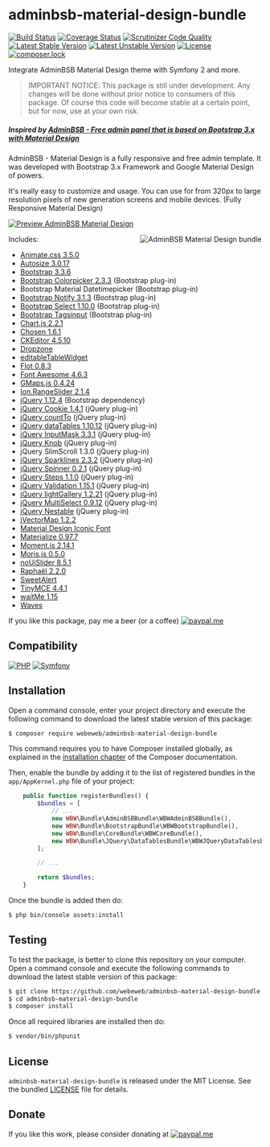 adminbsb-material-design-bundle
===============================

[![Build Status](https://img.shields.io/travis/webeweb/adminbsb-material-design-bundle/master.svg?style=flat-square)](https://travis-ci.com/webeweb/adminbsb-material-design-bundle)
[![Coverage Status](https://img.shields.io/coveralls/webeweb/adminbsb-material-design-bundle/master.svg?style=flat-square)](https://coveralls.io/github/webeweb/adminbsb-material-design-bundle?branch=master)
[![Scrutinizer Code Quality](https://img.shields.io/scrutinizer/quality/g/webeweb/adminbsb-material-design-bundle/master.svg?style=flat-square)](https://scrutinizer-ci.com/g/webeweb/adminbsb-material-design-bundle/?branch=master)
[![Latest Stable Version](https://img.shields.io/packagist/v/webeweb/adminbsb-material-design-bundle.svg?style=flat-square)](https://packagist.org/packages/webeweb/adminbsb-material-design-bundle)
[![Latest Unstable Version](https://img.shields.io/packagist/vpre/webeweb/adminbsb-material-design-bundle.svg?style=flat-square)](https://packagist.org/packages/webeweb/adminbsb-material-design-bundle)
[![License](https://img.shields.io/packagist/l/webeweb/adminbsb-material-design-bundle.svg?style=flat-square)](https://packagist.org/packages/webeweb/adminbsb-material-design-bundle)
[![composer.lock](https://img.shields.io/badge/.lock-uncommited-important.svg?style=flat-square)](https://packagist.org/packages/webeweb/adminbsb-material-design-bundle)

Integrate AdminBSB Material Design theme with Symfony 2 and more.

> IMPORTANT NOTICE: This package is still under development. Any changes will be
> done without prior notice to consumers of this package. Of course this code
> will become stable at a certain point, but for now, use at your own risk.

##### Inspired by [AdminBSB - Free admin panel that is based on Bootstrap 3.x with Material Design](https://github.com/gurayyarar/AdminBSBMaterialDesign/)

AdminBSB - Material Design is a fully responsive and free admin template. It was
developed with Bootstrap 3.x Framework and Google Material Design of powers.

It's really easy to customize and usage. You can use for from 320px to large
resolution pixels of new generation screens and mobile devices. (Fully Responsive
Material Design)

[![Preview AdminBSB Material Design](https://img.shields.io/badge/live%20preview-AdminBSB%20Material%20Design-blue.svg?style=flat-square)](https://gurayyarar.github.io/AdminBSBMaterialDesign/)

<img src="https://raw.githubusercontent.com/webeweb/adminbsb-material-design-bundle/master/Resources/doc/screenshot_promo.png" alt="AdminBSB Material Design bundle" align="right" />

Includes:

- [Animate.css 3.5.0](https://daneden.github.io/animate.css/)
- [Autosize 3.0.17](http://www.jacklmoore.com/autosize/)
- [Bootstrap 3.3.6](https://getbootstrap.com/docs/3.3/)
- [Bootstrap Colorpicker 2.3.3](https://github.com/farbelous/bootstrap-colorpicker/) (Bootstrap plug-in)
- Bootstrap Material Datetimepicker (Bootstrap plug-in)
- [Bootstrap Notify 3.1.3](https://github.com/mouse0270/bootstrap-growl/) (Bootstrap plug-in)
- [Bootstrap Select 1.10.0](https://silviomoreto.github.io/bootstrap-select/) (Bootstrap plug-in)
- [Bootstrap Tagsinput](https://github.com/bootstrap-tagsinput/bootstrap-tagsinput/) (Bootstrap plug-in)
- [Chart.js 2.2.1](http://www.chartjs.org/)
- [Chosen 1.6.1](https://harvesthq.github.io/chosen/)
- [CKEditor 4.5.10](https://ckeditor.com/ckeditor-4/)
- [Dropzone](http://www.dropzonejs.com/)
- [editableTableWidget](http://mindmup.github.io/editable-table/)
- [Flot 0.8.3](http://www.flotcharts.org/)
- [Font Awesome 4.6.3](https://fontawesome.com/)
- [GMaps.js 0.4.24](http://hpneo.github.com/gmaps/)
- [Ion.RangeSlider 2.1.4](http://ionden.com/a/plugins/ion.rangeSlider/en.html)
- [jQuery 1.12.4](http://jquery.com/) (Bootstrap dependency)
- [jQuery Cookie 1.4.1](https://github.com/carhartl/jquery-cookie/) (jQuery plug-in)
- [jQuery countTo](https://github.com/mhuggins/jquery-countTo/) (jQuery plug-in)
- [jQuery dataTables 1.10.12](http://www.datatables.net/) (jQuery plug-in)
- [jQuery InputMask 3.3.1](https://github.com/RobinHerbots/Inputmask/) (jQuery plug-in)
- [jQuery Knob](https://github.com/aterrien/jQuery-Knob/) (jQuery plug-in)
- jQuery SlimScroll 1.3.0 (jQuery plug-in)
- [jQuery Sparklines 2.3.2](http://omnipotent.net/jquery.sparkline/) (jQuery plug-in)
- [jQuery Spinner 0.2.1](https://vsn4ik.github.io/jquery.spinner/) (jQuery plug-in)
- [jQuery Steps 1.1.0](http://www.jquery-steps.com/) (jQuery plug-in)
- [jQuery Validation 1.15.1](http://jqueryvalidation.org/) (jQuery plug-in)
- [jQuery lightGallery 1.2.21](http://sachinchoolur.github.io/lightGallery/) (jQuery plug-in)
- [jQuery MultiSelect 0.9.12](http://loudev.com/) (jQuery plug-in)
- [jQuery Nestable](http://dbushell.com/) (jQuery plug-in)
- [jVectorMap 1.2.2](http://jvectormap.com/)
- [Material Design Iconic Font](http://zavoloklom.github.io/material-design-iconic-font/)
- [Materialize 0.97.7](https://materializecss.com/)
- [Moment.js 2.14.1](http://momentjs.com/)
- [Moris.js 0.5.0](http://morrisjs.github.io/morris.js/)
- [noUiSlider 8.5.1](https://refreshless.com/nouislider/)
- [Raphaël 2.2.0](http://dmitrybaranovskiy.github.io/raphael/)
- [SweetAlert](https://sweetalert.js.org/)
- [TinyMCE 4.4.1](https://www.tinymce.com/)
- [waitMe 1.15](https://github.com/vadimsva/waitMe/)
- [Waves](http://fian.my.id/Waves/)

If you like this package, pay me a beer (or a coffee)
[![paypal.me](https://img.shields.io/badge/paypal.me-webeweb-0070ba.svg?style=flat-square&logo=paypal)](https://www.paypal.me/webeweb)

## Compatibility

[![PHP](https://img.shields.io/packagist/php-v/webeweb/adminbsb-material-design-bundle.svg?style=flat-square)](http://php.net)
[![Symfony](https://img.shields.io/badge/symfony-%5E2.7%7C%5E3.0%7C%5E4.0-brightness.svg?style=flat-square)](https://symfony.com)

## Installation

Open a command console, enter your project directory and execute the following
command to download the latest stable version of this package:

```bash
$ composer require webeweb/adminbsb-material-design-bundle
```

This command requires you to have Composer installed globally, as explained in
the [installation chapter](https://getcomposer.org/doc/00-intro.md) of the
Composer documentation.

Then, enable the bundle by adding it to the list of registered bundles
in the `app/AppKernel.php` file of your project:

```php
    public function registerBundles() {
        $bundles = [
            // ...
            new WBW\Bundle\AdminBSBBundle\WBWAdminBSBBundle(),
            new WBW\Bundle\BootstrapBundle\WBWBootstrapBundle(),
            new WBW\Bundle\CoreBundle\WBWCoreBundle(),
            new WBW\Bundle\JQuery\DataTablesBundle\WBWJQueryDataTablesBundle(),
        ];

        // ...

        return $bundles;
    }
```

Once the bundle is added then do:

```bash
$ php bin/console assets:install
```

## Testing

To test the package, is better to clone this repository on your computer.
Open a command console and execute the following commands to download the latest
stable version of this package:

```bash
$ git clone https://github.com/webeweb/adminbsb-material-design-bundle.git
$ cd adminbsb-material-design-bundle
$ composer install
```

Once all required libraries are installed then do:

```bash
$ vendor/bin/phpunit
```

## License

`adminbsb-material-design-bundle` is released under the MIT License. See the bundled
[LICENSE](LICENSE) file for details.

## Donate

If you like this work, please consider donating at
[![paypal.me](https://img.shields.io/badge/paypal.me-webeweb-0070ba.svg?style=flat-square&logo=paypal)](https://www.paypal.me/webeweb)
